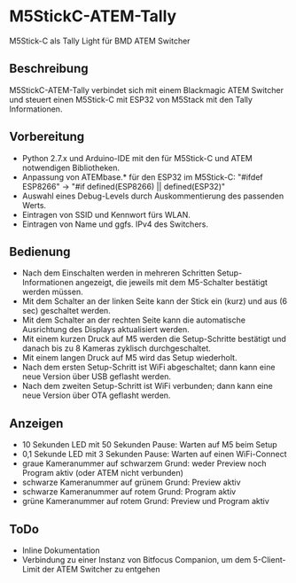 # M5StickC-ATEM-Tally
M5Stick-C als Tally Light für BMD ATEM Switcher

## Beschreibung
M5StickC-ATEM-Tally verbindet sich mit einem Blackmagic ATEM Switcher und steuert einen M5Stick-C mit ESP32 von M5Stack mit den Tally Informationen.

## Vorbereitung
- Python 2.7.x und Arduino-IDE mit den für M5Stick-C und ATEM notwendigen Bibliotheken. 
- Anpassung von ATEMbase.* für den ESP32 im M5Stick-C: "#ifdef ESP8266" -> "#if defined(ESP8266) || defined(ESP32)" 
- Auswahl eines Debug-Levels durch Auskommentierung des passenden Werts. 
- Eintragen von SSID und Kennwort fürs WLAN. 
- Eintragen von Name und ggfs. IPv4 des Switchers. 

## Bedienung
- Nach dem Einschalten werden in mehreren Schritten Setup-Informationen angezeigt, die jeweils mit dem M5-Schalter bestätigt werden müssen. 
- Mit dem Schalter an der linken Seite kann der Stick ein (kurz) und aus (6 sec) geschaltet werden. 
- Mit dem Schalter an der rechten Seite kann die automatische Ausrichtung des Displays aktualisiert werden. 
- Mit einem kurzen Druck auf M5 werden die Setup-Schritte bestätigt und danach bis zu 8 Kameras zyklisch durchgeschaltet. 
- Mit einem langen Druck auf M5 wird das Setup wiederholt. 
- Nach dem ersten Setup-Schritt ist WiFi abgeschaltet; dann kann eine neue Version über USB geflasht werden. 
- Nach dem zweiten Setup-Schritt ist WiFi verbunden; dann kann eine neue Version über OTA geflasht werden. 

## Anzeigen
- 10 Sekunden LED mit 50 Sekunden Pause: Warten auf M5 beim Setup
- 0,1 Sekunde LED mit 3 Sekunden Pause: Warten auf einen WiFi-Connect
- graue Kameranummer auf schwarzem Grund: weder Preview noch Program aktiv (oder ATEM nicht verbunden)
- schwarze Kameranummer auf grünem Grund: Preview aktiv
- schwarze Kameranummer auf rotem Grund: Program aktiv
- grüne Kameranummer auf rotem Grund: Preview und Program aktiv

## ToDo
- Inline Dokumentation
- Verbindung zu einer Instanz von Bitfocus Companion, um dem 5-Client-Limit der ATEM Switcher zu entgehen
